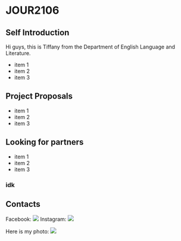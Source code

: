# JOUR2106

## Self Introduction
Hi guys, this is Tiffany from the Department of English Language and Literature. 

* item 1
* item 2
* item 3

## Project Proposals

* item 1
* item 2
* item 3

## Looking for partners

* item 1
* item 2
* item 3

### idk

## Contacts
Facebook: ![](https://cdn2.iconfinder.com/data/icons/colorful-guache-social-media-logos-1/155/social-media_facebook-512.png)
Instagram: ![](https://cdn2.iconfinder.com/data/icons/colorful-guache-social-media-logos-1/155/social-media_instagram-512.png)

Here is my photo:
![](https://www.google.com/images/branding/googlelogo/2x/googlelogo_color_272x92dp.png)
